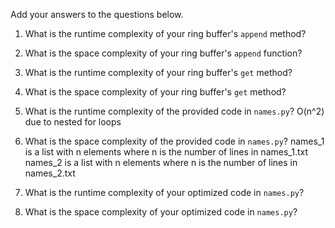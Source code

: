 Add your answers to the questions below.

1. What is the runtime complexity of your ring buffer's `append` method?

2. What is the space complexity of your ring buffer's `append` function?

3. What is the runtime complexity of your ring buffer's `get` method?

4. What is the space complexity of your ring buffer's `get` method?


5. What is the runtime complexity of the provided code in `names.py`?
O(n^2) due to nested for loops

6. What is the space complexity of the provided code in `names.py`?
names_1 is a list with n elements where n is the number of lines in names_1.txt
names_2 is a list with n elements where n is the number of lines in names_2.txt

7. What is the runtime complexity of your optimized code in `names.py`?

8. What is the space complexity of your optimized code in `names.py`?
